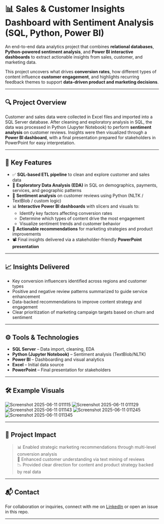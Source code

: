 # 📊 Sales & Customer Insights Dashboard with Sentiment Analysis (SQL, Python, Power BI)

An end-to-end data analytics project that combines **relational databases**, **Python-powered sentiment analysis**, and **Power BI interactive dashboards** to extract actionable insights from sales, customer, and marketing data.

This project uncovers what drives **conversion rates**, how different types of content influence **customer engagement**, and highlights recurring feedback themes to support **data-driven product and marketing decisions**.

---

## 🔍 Project Overview

Customer and sales data were collected in Excel files and imported into a SQL Server database. After cleaning and exploratory analysis in SQL, the data was processed in Python (Jupyter Notebook) to perform **sentiment analysis** on customer reviews. Insights were then visualized through a **Power BI dashboard**, with a final presentation prepared for stakeholders in PowerPoint for easy interpretation.

---

## 🧠 Key Features

- ✅ **SQL-based ETL pipeline** to clean and explore customer and sales data  
- 🧹 **Exploratory Data Analysis (EDA)** in SQL on demographics, payments, services, and geographic patterns  
- 💬 **Sentiment analysis** on customer reviews using Python (NLTK / TextBlob / custom logic)  
- 📊 **Interactive Power BI dashboards** with slicers and visuals to:
  - Identify key factors affecting conversion rates  
  - Determine which types of content drive the most engagement  
  - Visualize sentiment trends and customer behavior
- 🎯 **Actionable recommendations** for marketing strategies and product improvements
- 📽️ Final insights delivered via a stakeholder-friendly **PowerPoint presentation**

---

## 📈 Insights Delivered

- Key conversion influencers identified across regions and customer types  
- Positive and negative review patterns summarized to guide service enhancement  
- Data-backed recommendations to improve content strategy and engagement  
- Clear prioritization of marketing campaign targets based on churn and sentiment

---

## ⚙️ Tools & Technologies

- **SQL Server** – Data import, cleaning, EDA  
- **Python (Jupyter Notebook)** – Sentiment analysis (TextBlob/NLTK)  
- **Power BI** – Dashboarding and visual analytics  
- **Excel** – Initial data source  
- **PowerPoint** – Final presentation for stakeholders

---

## 🛠️ Example Visuals

![Screenshot 2025-06-11 011115](https://github.com/user-attachments/assets/9a4904b0-4853-41eb-8476-e2777845c20a)
![Screenshot 2025-06-11 011129](https://github.com/user-attachments/assets/bf44baa4-bc62-444e-8485-a0bdf86eaa03)
![Screenshot 2025-06-11 011143](https://github.com/user-attachments/assets/d9312fac-4d5f-4326-8a9f-4332492cc072)
![Screenshot 2025-06-11 011245](https://github.com/user-attachments/assets/67ec4f6f-c92d-4ec9-bac0-f00a9d4f4980)
![Screenshot 2025-06-11 011345](https://github.com/user-attachments/assets/fb6b8292-f832-4f16-a3a9-aa9e6bfb47f8)





---

## 🚀 Project Impact

> 📊 Enabled strategic marketing recommendations through multi-level conversion analysis  
> 💬 Enhanced customer understanding via text mining of reviews  
> 📉 Provided clear direction for content and product strategy backed by real data  

---

## 📬 Contact

For collaboration or inquiries, connect with me on [LinkedIn](www.linkedin.com/in/ashdoesdata) or open an issue in this repo.

---

